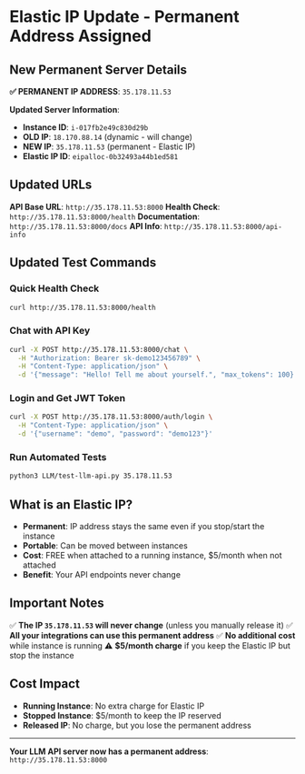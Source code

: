 # Elastic IP Update - Permanent Address Assigned

## New Permanent Server Details

**✅ PERMANENT IP ADDRESS**: `35.178.11.53`

**Updated Server Information**:
- **Instance ID**: `i-017fb2e49c830d29b`
- **OLD IP**: `18.170.88.14` (dynamic - will change)
- **NEW IP**: `35.178.11.53` (permanent - Elastic IP)
- **Elastic IP ID**: `eipalloc-0b32493a44b1ed581`

## Updated URLs

**API Base URL**: `http://35.178.11.53:8000`
**Health Check**: `http://35.178.11.53:8000/health`
**Documentation**: `http://35.178.11.53:8000/docs`
**API Info**: `http://35.178.11.53:8000/api-info`

## Updated Test Commands

### Quick Health Check
```bash
curl http://35.178.11.53:8000/health
```

### Chat with API Key
```bash
curl -X POST http://35.178.11.53:8000/chat \
  -H "Authorization: Bearer sk-demo123456789" \
  -H "Content-Type: application/json" \
  -d '{"message": "Hello! Tell me about yourself.", "max_tokens": 100}'
```

### Login and Get JWT Token
```bash
curl -X POST http://35.178.11.53:8000/auth/login \
  -H "Content-Type: application/json" \
  -d '{"username": "demo", "password": "demo123"}'
```

### Run Automated Tests
```bash
python3 LLM/test-llm-api.py 35.178.11.53
```

## What is an Elastic IP?

- **Permanent**: IP address stays the same even if you stop/start the instance
- **Portable**: Can be moved between instances
- **Cost**: FREE when attached to a running instance, $5/month when not attached
- **Benefit**: Your API endpoints never change

## Important Notes

✅ **The IP `35.178.11.53` will never change** (unless you manually release it)
✅ **All your integrations can use this permanent address**
✅ **No additional cost** while instance is running
⚠️ **$5/month charge** if you keep the Elastic IP but stop the instance

## Cost Impact

- **Running Instance**: No extra charge for Elastic IP
- **Stopped Instance**: $5/month to keep the IP reserved
- **Released IP**: No charge, but you lose the permanent address

---

**Your LLM API server now has a permanent address**: `http://35.178.11.53:8000`